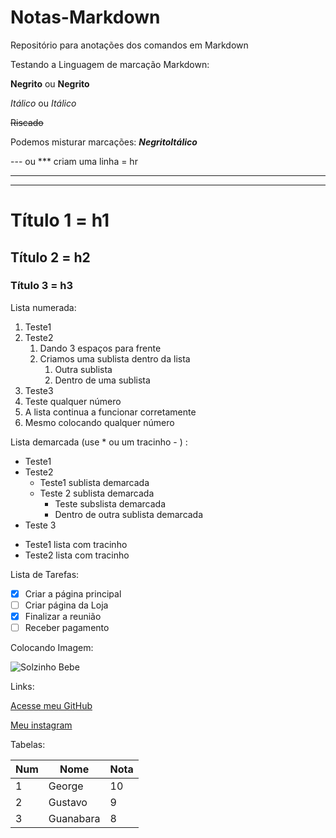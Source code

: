 # Notas-Markdown
Repositório para anotações dos comandos em Markdown

Testando a Linguagem de marcação Markdown:

**Negrito** ou __Negrito__

*Itálico* ou _Itálico_

~~Riscado~~

Podemos misturar marcações: __*NegritoItálico*__

--- ou *** criam uma linha = hr

---
***

# Título 1 = h1
## Título 2 = h2
### Título 3 = h3

Lista numerada:
1. Teste1
2. Teste2
   1. Dando 3 espaços para frente 
   2. Criamos uma sublista dentro da lista
      1. Outra sublista
      2. Dentro de uma sublista
4. Teste3
26. Teste qualquer número
99. A lista continua a funcionar corretamente
982. Mesmo colocando qualquer número

Lista demarcada (use * ou um tracinho - ) :
* Teste1
* Teste2
   * Teste1 sublista demarcada
   * Teste 2 sublista demarcada
      * Teste subslista demarcada
      * Dentro de outra sublista demarcada
* Teste 3
- Teste1 lista com tracinho
- Teste2 lista com tracinho

Lista de Tarefas:
- [x] Criar a página principal
- [ ] Criar página da Loja
- [x] Finalizar a reunião
- [ ] Receber pagamento

Colocando Imagem:

![Solzinho Bebe](https://user-images.githubusercontent.com/113748733/191075880-0b01f803-1658-4898-936f-5eef6231105c.jpg)

Links:

[Acesse meu GitHub](https://github.com/GeorgeEnriqueBravo)

[Meu instagram](https://www.instagram.com/georgebravoo)

Tabelas: 

Num|Nome|Nota
---|---|---
1|George|10
2|Gustavo|9
3|Guanabara|8
